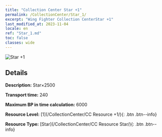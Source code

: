 ```yaml
---
title: "Collection Center Star +1"
permalink: /CollectionCenter/Star_1/
excerpt: "Wing Fighter Collection CenterStar +1"
last_modified_at: 2023-11-04
locale: en
ref: "Star_1.md"
toc: false
classes: wide
---
```



![Star +1](/images/cc/CC_Star_1.png)

## Details

  **Description:** Star×2500

  **Transport time:** 240

  **Maximum BP in time calculation:** 6000

  **Resource Level:** [1](/CollectionCenter/CC Resource +1/){: .btn .btn--info}

  **Resource Type:** [Star](/CollectionCenter/CC Resource Star/){: .btn .btn--info}

